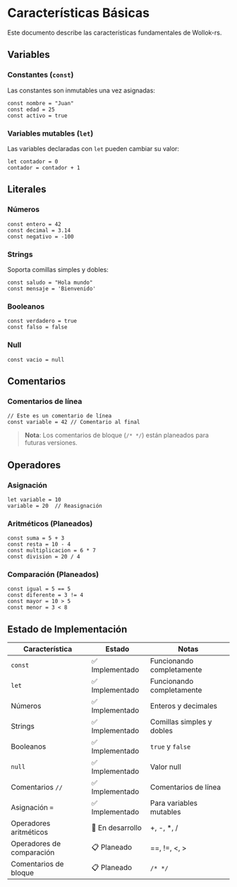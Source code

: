 # Características Básicas

Este documento describe las características fundamentales de Wollok-rs.

## Variables

### Constantes (`const`)

Las constantes son inmutables una vez asignadas:

```wollok
const nombre = "Juan"
const edad = 25
const activo = true
```

### Variables mutables (`let`)

Las variables declaradas con `let` pueden cambiar su valor:

```wollok
let contador = 0
contador = contador + 1
```

## Literales

### Números

```wollok
const entero = 42
const decimal = 3.14
const negativo = -100
```

### Strings

Soporta comillas simples y dobles:

```wollok
const saludo = "Hola mundo"
const mensaje = 'Bienvenido'
```

### Booleanos

```wollok
const verdadero = true
const falso = false
```

### Null

```wollok
const vacio = null
```

## Comentarios

### Comentarios de línea

```wollok
// Este es un comentario de línea
const variable = 42 // Comentario al final
```

> **Nota**: Los comentarios de bloque (`/* */`) están planeados para futuras versiones.

## Operadores

### Asignación

```wollok
let variable = 10
variable = 20  // Reasignación
```

### Aritméticos (Planeados)

```wollok
const suma = 5 + 3
const resta = 10 - 4
const multiplicacion = 6 * 7
const division = 20 / 4
```

### Comparación (Planeados)

```wollok
const igual = 5 == 5
const diferente = 3 != 4
const mayor = 10 > 5
const menor = 3 < 8
```

## Estado de Implementación

| Característica | Estado | Notas |
|----------------|--------|-------|
| `const` | ✅ Implementado | Funcionando completamente |
| `let` | ✅ Implementado | Funcionando completamente |
| Números | ✅ Implementado | Enteros y decimales |
| Strings | ✅ Implementado | Comillas simples y dobles |
| Booleanos | ✅ Implementado | `true` y `false` |
| `null` | ✅ Implementado | Valor null |
| Comentarios `//` | ✅ Implementado | Comentarios de línea |
| Asignación `=` | ✅ Implementado | Para variables mutables |
| Operadores aritméticos | 🚧 En desarrollo | +, -, *, / |
| Operadores de comparación | 📋 Planeado | ==, !=, <, > |
| Comentarios de bloque | 📋 Planeado | `/* */` |
